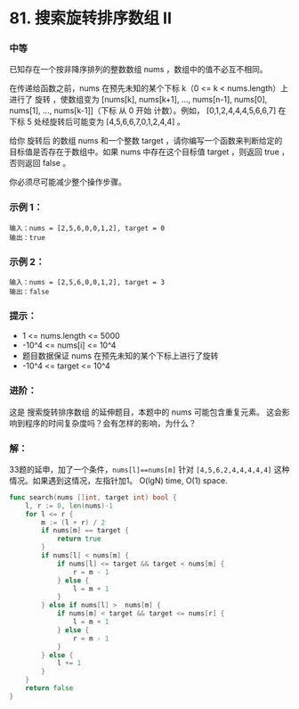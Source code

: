 # 81. 搜索旋转排序数组 II

### 中等

已知存在一个按非降序排列的整数数组 nums ，数组中的值不必互不相同。

在传递给函数之前，nums 在预先未知的某个下标 k（0 <= k < nums.length）上进行了 旋转 ，使数组变为 [nums[k], nums[k+1], ..., nums[n-1], nums[0], nums[1], ..., nums[k-1]]（下标 从 0 开始 计数）。例如， [0,1,2,4,4,4,5,6,6,7] 在下标 5 处经旋转后可能变为 [4,5,6,6,7,0,1,2,4,4] 。

给你 旋转后 的数组 nums 和一个整数 target ，请你编写一个函数来判断给定的目标值是否存在于数组中。如果 nums 中存在这个目标值 target ，则返回 true ，否则返回 false 。

你必须尽可能减少整个操作步骤。

### 示例 1：

	输入：nums = [2,5,6,0,0,1,2], target = 0
	输出：true

### 示例 2：

	输入：nums = [2,5,6,0,0,1,2], target = 3
	输出：false

### 提示：
- 1 <= nums.length <= 5000
- -10^4 <= nums[i] <= 10^4
- 题目数据保证 nums 在预先未知的某个下标上进行了旋转
- -10^4 <= target <= 10^4

### 进阶：
这是 搜索旋转排序数组 的延伸题目，本题中的 nums  可能包含重复元素。
这会影响到程序的时间复杂度吗？会有怎样的影响，为什么？

### 解：

33题的延申，加了一个条件，`nums[l]==nums[m]` 针对 `[4,5,6,2,4,4,4,4,4]` 这种情况。如果遇到这情况，左指针加1。 O(lgN) time, O(1) space. 

```go
func search(nums []int, target int) bool {
    l, r := 0, len(nums)-1
	for l <= r {
		m := (l + r) / 2
		if nums[m] == target {
			return true
		}
		if nums[l] < nums[m] {
			if nums[l] <= target && target < nums[m] {
				r = m - 1
			} else {
				l = m + 1
			}
		} else if nums[l] >  nums[m] {
			if nums[m] < target && target <= nums[r] {
				l = m + 1
			} else {
				r = m - 1
			}
		} else {
            l += 1
        }
	}
	return false
}
```